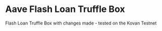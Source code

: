 # Aave Flash Loan Truffle Box

Flash Loan Truffle Box with changes made - tested on the Kovan Testnet
